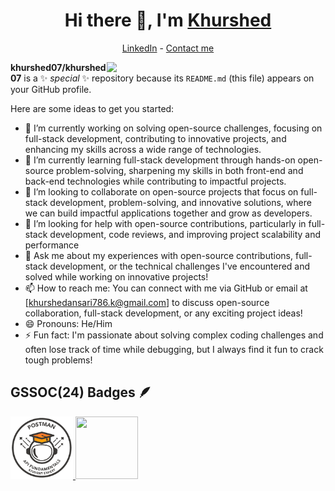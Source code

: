 <h1 align="center"> Hi there 👋, I'm <a href="https://www.linkedin.com/in/khurshed-ansari-615180229/">Khurshed</a> </h1>

<!--- Adding Header Elements -->
<p align="center">
<!--   <a href="http://sanjaykv.com/">Portfolio</a> - -->
  <a href="https://www.linkedin.com/in/khurshed-ansari-615180229/">LinkedIn</a> - 
<!--   <a href="https://x.com/sanjay_kv_">Twitter</a> - -->
<!--   <a href="https://recodehive.com/">Website</a> - -->
<!--   <a href="https://crowdsource.google.com/about/blog/community-spotlight-friendship/">Google Featured</a> - -->
  <a href="khurshedansari786.k@gmail.com">Contact me</a> 
</p>

<img src="https://raw.githubusercontent.com/sanjay-kv/sanjay-kv/main/Assets/illustration.png" min-width="300px" max-width="300px" width="350px" align="right">
<!-- <img src="https://img.freepik.com/premium-photo/laptop-with-code-coffee-cup-smartphone-dark-blue-background-isometric-illustration_1187703-35352.jpg?w=1060" min-width="300px" max-width="300px" width="350px align="right"> -->


**khurshed07/khurshed07** is a ✨ _special_ ✨ repository because its `README.md` (this file) appears on your GitHub profile.

Here are some ideas to get you started:

- 🔭 I’m currently working on solving open-source challenges, focusing on full-stack development, contributing to innovative projects, and enhancing my skills across a wide range of technologies.
- 🌱 I’m currently learning full-stack development through hands-on open-source problem-solving, sharpening my skills in both front-end and back-end technologies while contributing to impactful projects.
- 👯 I’m looking to collaborate on open-source projects that focus on full-stack development, problem-solving, and innovative solutions, where we can build impactful applications together and grow as developers.
- 🤔 I’m looking for help with open-source contributions, particularly in full-stack development, code reviews, and improving project scalability and performance
- 💬 Ask me about my experiences with open-source contributions, full-stack development, or the technical challenges I've encountered and solved while working on innovative projects!
- 📫 How to reach me: You can connect with me via GitHub or email at [khurshedansari786.k@gmail.com] to discuss open-source collaboration, full-stack development, or any exciting project ideas!
- 😄 Pronouns: He/Him
- ⚡ Fun fact: I'm passionate about solving complex coding challenges and often lose track of time while debugging, but I always find it fun to crack tough problems!

## GSSOC(24) Badges 🪶
<div style='display:flex; align-items:center; gap: 10px;' align='center'><a href="https://github.com/khurshed07">
<img src="Postman - Postman API Fundamentals Student Expert - 2024-10-23.png" width="100px" height="100px" />
  <img src="https://raw.githubusercontent.com/GSSoC24/Postman-Challenge/main/docs/assets/1.png" width="100px" height="100px" />

 </a>
</div>

